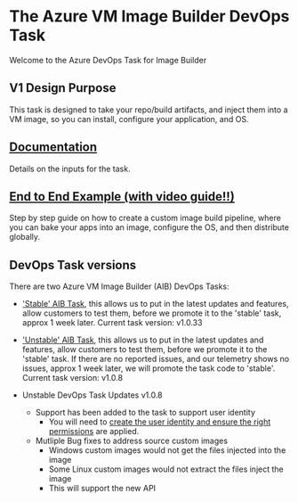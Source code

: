 # The Azure VM Image Builder DevOps Task  

Welcome to the Azure DevOps Task for Image Builder

## V1 Design Purpose
This task is designed to take your repo/build artifacts, and inject them into a VM image, so you can install, configure your application, and OS.
 
## [Documentation](https://docs.microsoft.com/en-us/azure/virtual-machines/linux/image-builder-devops-task)
Details on the inputs for the task.

## [End to End Example (with video guide!!)](./BuildaPipeline.md)
Step by step guide on how to create a custom image build pipeline, where you can bake your apps into an image, configure the OS, and then distribute globally.

## DevOps Task versions
There are two Azure VM Image Builder (AIB) DevOps Tasks:

* ['Stable' AIB Task](https://marketplace.visualstudio.com/items?itemName=AzureImageBuilder.devOps-task-for-azure-image-builder), this allows us to put in the latest updates and features, allow customers to test them, before we promote it to the 'stable' task, approx 1 week later. 
Current task version: v1.0.33

* ['Unstable' AIB Task](https://marketplace.visualstudio.com/items?itemName=AzureImageBuilder.devOps-task-for-azure-image-builder-canary), this allows us to put in the latest updates and features, allow customers to test them, before we promote it to the 'stable' task. If there are no reported issues, and our telemetry shows no issues, approx 1 week later, we will promote the task code to 'stable'. Current task version: v1.0.8

* Unstable DevOps Task Updates v1.0.8
    * Support has been added to the task to support user identity
        * You will need to [create the user identity and ensure the right permissions](https://docs.microsoft.com/en-us/azure/virtual-machines/windows/image-builder-overview#permissions) are applied.
    * Mutliple Bug fixes to address source custom images
        * Windows custom images would not get the files injected into the image
        * Some Linux custom images would not extract the files inject the image
        * This will support the new API


